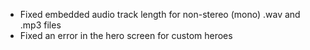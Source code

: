 - Fixed embedded audio track length for non-stereo (mono) .wav and .mp3 files
- Fixed an error in the hero screen for custom heroes